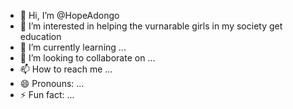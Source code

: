 - 👋 Hi, I’m @HopeAdongo
- 👀 I’m interested in helping the vurnarable girls in my society get education
- 🌱 I’m currently learning ...
- 💞️ I’m looking to collaborate on ...
- 📫 How to reach me ...
- 😄 Pronouns: ...
- ⚡ Fun fact: ...

<!---
HopeAdongo/HopeAdongo is a ✨ special ✨ repository because its `README.md` (this file) appears on your GitHub profile.
You can click the Preview link to take a look at your changes.
--->

